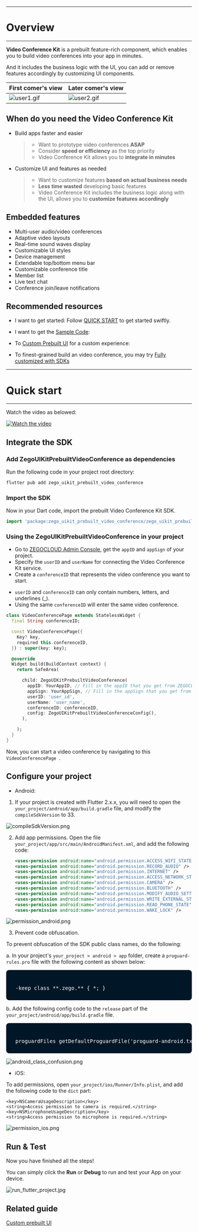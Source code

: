 - - -
# Overview
- - -


**Video Conference Kit** is a prebuilt feature-rich component, which enables you to build video conferences into your app in minutes. 

And it includes the business logic with the UI, you can add or remove features accordingly by customizing UI components.

|First comer's view| Later comer's view|
|---|---|
|![user1.gif](./../images/user1.gif)|![user2.gif](./../images/user2.gif)|



## When do you need the Video Conference Kit

- Build apps faster and easier
  > - Want to prototype video conferences **ASAP**
  > - Consider **speed or efficiency** as the top priority
  > - Video Conference Kit allows you to **integrate in minutes**

- Customize UI and features as needed
  > - Want to customize features **based on actual business needs**
  > - **Less time wasted** developing basic features
  > - Video Conference Kit includes the business logic along with the UI, allows you to **customize features accordingly**



## Embedded features

- Multi-user audio/video conferences
- Adaptive video layouts
- Real-time sound waves display
- Customizable UI styles
- Device management
- Extendable top/bottom menu bar
- Customizable conference title
- Member list
- Live text chat
- Conference join/leave notifications


## Recommended resources


* I want to get started:
  Follow [QUICK START](https://docs.zegocloud.com/article/14894) to get started swiftly. 
  
* I want to get the [Sample Code](https://github.com/ZEGOCLOUD/zego_uikit_prebuilt_video_conference_example_flutter):

* To [Custom Prebuilt UI](https://docs.zegocloud.com/article/14898) for a custom experience: 

* To finest-grained build an video conference, you may try [Fully customized with SDKs](https://docs.zegocloud.com/article/5560)

- - -
# Quick start
- - -

Watch the video as belowed:

[![Watch the video](https://storage.zego.im/sdk-doc/Pics/ZegoUIKit/videos/How_to_build_Video_Conference_using_Flutter.png)](https://www.youtube.com/watch?v=yI4TjD9WMGI)

## Integrate the SDK

### Add ZegoUIKitPrebuiltVideoConference as dependencies

Run the following code in your project root directory: 

```dart
flutter pub add zego_uikit_prebuilt_video_conference
```

### Import the SDK

Now in your Dart code, import the prebuilt Video Conference Kit SDK.

```dart
import 'package:zego_uikit_prebuilt_video_conference/zego_uikit_prebuilt_video_conference';
```

### Using the ZegoUIKitPrebuiltVideoConference in your project

- Go to [ZEGOCLOUD Admin Console](https://console.zegocloud.com/), get the `appID` and `appSign` of your project.
- Specify the `userID` and `userName` for connecting the Video Conference Kit service. 
- Create a `conferenceID` that represents the video conference you want to start. 

<div class="mk-hint">

- `userID` and `conferenceID` can only contain numbers, letters, and underlines (_). 
- Using the same `conferenceID` will enter the same video conference.

</div>


```dart
class VideoConferencePage extends StatelessWidget {
  final String conferenceID;

  const VideoConferencePage({
    Key? key,
    required this.conferenceID,
  }) : super(key: key);

  @override
  Widget build(BuildContext context) {
    return SafeArea(

      child: ZegoUIKitPrebuiltVideoConference(
        appID: YourAppID, // Fill in the appID that you get from ZEGOCLOUD Admin Console.
        appSign: YourAppSign, // Fill in the appSign that you get from ZEGOCLOUD Admin Console.
        userID: 'user_id',
        userName: 'user_name',
        conferenceID: conferenceID,
        config: ZegoUIKitPrebuiltVideoConferenceConfig(),
      ),

    );
  }
}
```

Now, you can start a video conference by navigating to this `VideoConferencePage `.


## Configure your project


- Android:
1. If your project is created with Flutter 2.x.x, you will need to open the `your_project/android/app/build.gradle` file, and modify the `compileSdkVersion` to 33.


![compileSdkVersion.png](https://storage.zego.im/sdk-doc/Pics/ZegoUIKit/Flutter/compileSdkVersion.png)

2. Add app permissions.
Open the file `your_project/app/src/main/AndroidManifest.xml`, and add the following code:
   ```xml
   <uses-permission android:name="android.permission.ACCESS_WIFI_STATE" />
   <uses-permission android:name="android.permission.RECORD_AUDIO" />
   <uses-permission android:name="android.permission.INTERNET" />
   <uses-permission android:name="android.permission.ACCESS_NETWORK_STATE" />
   <uses-permission android:name="android.permission.CAMERA" />
   <uses-permission android:name="android.permission.BLUETOOTH" />
   <uses-permission android:name="android.permission.MODIFY_AUDIO_SETTINGS" />
   <uses-permission android:name="android.permission.WRITE_EXTERNAL_STORAGE" />
   <uses-permission android:name="android.permission.READ_PHONE_STATE" />
   <uses-permission android:name="android.permission.WAKE_LOCK" />
   ```
![permission_android.png](https://storage.zego.im/sdk-doc/Pics/ZegoUIKit/Flutter/permission_android.png)

3. Prevent code obfuscation.

To prevent obfuscation of the SDK public class names, do the following:

a. In your project's `your_project > android > app` folder, create a `proguard-rules.pro` file with the following content as shown below:

<pre style="background-color: #011627; border-radius: 8px; padding: 25px; color: white"><div>
-keep class **.zego.** { *; }
</div></pre>

b. Add the following config code to the `release` part of the `your_project/android/app/build.gradle` file.

<pre style="background-color: #011627; border-radius: 8px; padding: 25px; color: white"><div>
proguardFiles getDefaultProguardFile('proguard-android.txt'), 'proguard-rules.pro'
</div></pre>

![android_class_confusion.png](https://storage.zego.im/sdk-doc/Pics/ZegoUIKit/Flutter/android_class_confusion.png)

- iOS: 

To add permissions, open `your_project/ios/Runner/Info.plist`, and add the following code to the `dict` part:

```plist
<key>NSCameraUsageDescription</key>
<string>Access permission to camera is required.</string>
<key>NSMicrophoneUsageDescription</key>
<string>Access permission to microphone is required.</string>
```
![permission_ios.png](https://storage.zego.im/sdk-doc/Pics/ZegoUIKit/Flutter/permission_ios.png)




## Run & Test

Now you have finished all the steps!

You can simply click the **Run** or **Debug** to run and test your App on your device.

![run_flutter_project.jpg](https://storage.zego.im/sdk-doc/Pics/ZegoUIKit/Flutter/run_flutter_project.jpg)

## Related guide

[Custom prebuilt UI](https://docs.zegocloud.com/article/14898)
